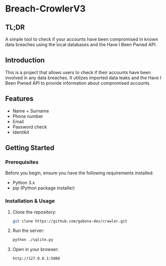 # Breach-CrowlerV3

## TL;DR

A simple tool to check if your accounts have been compromised in known data breaches using the local databases and the Have I Been Pwned API.



## Introduction

This is a project that allows users to check if their accounts have been involved in any data breaches. It utilizes imported data leaks and the Have I Been Pwned API to provide information about compromised accounts.

## Features

- Name + Surname
- Phone number
- Email
- Password check
- Identikit

## Getting Started

### Prerequisites

Before you begin, ensure you have the following requirements installed:

- Python 3.x
- pip (Python package installer)

### Installation & Usage

1. Clone the repository:

   ```bash
   git clone https://github.com/gabona-dev/crawler.git
    ```
2. Run the server:
   ```bash
   python ./sqlite.py
   ```
3. Open in your browser:
   ```bash
   http://127.0.0.1:5000
   ```
